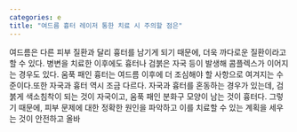```yaml
---
categories: e
title: "여드름 흉터 레이저 통한 치료 시 주의할 점은"
---
```

여드름은 다른 피부 질환과 달리 흉터를 남기게 되기 때문에, 더욱 까다로운 질환이라고 할 수 있다. 병변을 치료한 이후에도 흉터나 검붉은 자국 등이 발생해 콤플렉스가 이어지는 경우도 있다. 움푹 패인 흉터는 여드름 이후에 더 조심해야 할 사항으로 여겨지는 수준이다.또한 자국과 흉터 역시 조금 다르다. 자국과 흉터를 혼동하는 경우가 있는데, 검붉게 색소침착이 되는 것이 자국이고, 움푹 패인 분화구 모양이 남는 것이 흉터다. 그렇기 때문에, 피부 문제에 대한 정확한 원인을 파악하고 이를 치료할 수 있는 계획을 세우는 것이 안전하고 올바